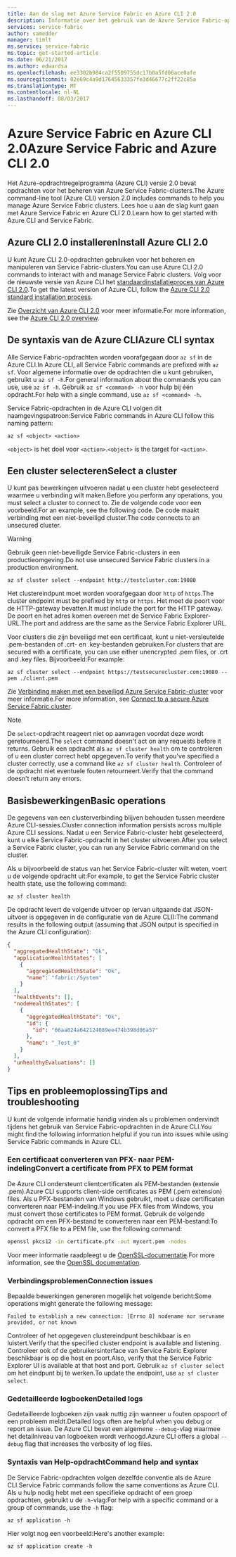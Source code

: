 ```yaml
---
title: Aan de slag met Azure Service Fabric en Azure CLI 2.0
description: Informatie over het gebruik van de Azure Service Fabric-opdrachtenmodule in Azure CLI versie 2.0. Informatie over verbinding maken met een cluster en het beheren van toepassingen.
services: service-fabric
author: samedder
manager: timlt
ms.service: service-fabric
ms.topic: get-started-article
ms.date: 06/21/2017
ms.author: edwardsa
ms.openlocfilehash: ee3302b984ca2f5509755dc17b0a5fd06ace0afe
ms.sourcegitcommit: 02e69c4a9d17645633357fe3d46677c2ff22c85a
ms.translationtype: MT
ms.contentlocale: nl-NL
ms.lasthandoff: 08/03/2017
---
```

# <a name="azure-service-fabric-and-azure-cli-20"></a><span data-ttu-id="12586-104">Azure Service Fabric en Azure CLI 2.0</span><span class="sxs-lookup"><span data-stu-id="12586-104">Azure Service Fabric and Azure CLI 2.0</span></span>

<span data-ttu-id="12586-105">Het Azure-opdrachtregelprogramma (Azure CLI) versie 2.0 bevat opdrachten voor het beheren van Azure Service Fabric-clusters.</span><span class="sxs-lookup"><span data-stu-id="12586-105">The Azure command-line tool (Azure CLI) version 2.0 includes commands to help you manage Azure Service Fabric clusters.</span></span> <span data-ttu-id="12586-106">Lees hoe u aan de slag kunt gaan met Azure Service Fabric en Azure CLI 2.0.</span><span class="sxs-lookup"><span data-stu-id="12586-106">Learn how to get started with Azure CLI and Service Fabric.</span></span>

## <a name="install-azure-cli-20"></a><span data-ttu-id="12586-107">Azure CLI 2.0 installeren</span><span class="sxs-lookup"><span data-stu-id="12586-107">Install Azure CLI 2.0</span></span>

<span data-ttu-id="12586-108">U kunt Azure CLI 2.0-opdrachten gebruiken voor het beheren en manipuleren van Service Fabric-clusters.</span><span class="sxs-lookup"><span data-stu-id="12586-108">You can use Azure CLI 2.0 commands to interact with and manage Service Fabric clusters.</span></span> <span data-ttu-id="12586-109">Volg voor de nieuwste versie van Azure CLI het [standaardinstallatieproces van Azure CLI 2.0](https://docs.microsoft.com/en-us/cli/azure/install-azure-cli).</span><span class="sxs-lookup"><span data-stu-id="12586-109">To get the latest version of Azure CLI, follow the [Azure CLI 2.0 standard installation process](https://docs.microsoft.com/en-us/cli/azure/install-azure-cli).</span></span>

<span data-ttu-id="12586-110">Zie [Overzicht van Azure CLI 2.0](https://docs.microsoft.com/en-us/cli/azure/overview) voor meer informatie.</span><span class="sxs-lookup"><span data-stu-id="12586-110">For more information, see the [Azure CLI 2.0 overview](https://docs.microsoft.com/en-us/cli/azure/overview).</span></span>

## <a name="azure-cli-syntax"></a><span data-ttu-id="12586-111">De syntaxis van de Azure CLI</span><span class="sxs-lookup"><span data-stu-id="12586-111">Azure CLI syntax</span></span>

<span data-ttu-id="12586-112">Alle Service Fabric-opdrachten worden voorafgegaan door `az sf` in de Azure CLI.</span><span class="sxs-lookup"><span data-stu-id="12586-112">In Azure CLI, all Service Fabric commands are prefixed with `az sf`.</span></span> <span data-ttu-id="12586-113">Voor algemene informatie over de opdrachten die u kunt gebruiken, gebruikt u `az sf -h`.</span><span class="sxs-lookup"><span data-stu-id="12586-113">For general information about the commands you can use, use `az sf -h`.</span></span> <span data-ttu-id="12586-114">Gebruik `az sf <command> -h` voor hulp bij één opdracht.</span><span class="sxs-lookup"><span data-stu-id="12586-114">For help with a single command, use `az sf <command> -h`.</span></span>

<span data-ttu-id="12586-115">Service Fabric-opdrachten in de Azure CLI volgen dit naamgevingspatroon:</span><span class="sxs-lookup"><span data-stu-id="12586-115">Service Fabric commands in Azure CLI follow this naming pattern:</span></span>

```azurecli
az sf <object> <action>
```

<span data-ttu-id="12586-116">`<object>` is het doel voor `<action>`.</span><span class="sxs-lookup"><span data-stu-id="12586-116">`<object>` is the target for `<action>`.</span></span>

## <a name="select-a-cluster"></a><span data-ttu-id="12586-117">Een cluster selecteren</span><span class="sxs-lookup"><span data-stu-id="12586-117">Select a cluster</span></span>

<span data-ttu-id="12586-118">U kunt pas bewerkingen uitvoeren nadat u een cluster hebt geselecteerd waarmee u verbinding wilt maken.</span><span class="sxs-lookup"><span data-stu-id="12586-118">Before you perform any operations, you must select a cluster to connect to.</span></span> <span data-ttu-id="12586-119">Zie de volgende code voor een voorbeeld.</span><span class="sxs-lookup"><span data-stu-id="12586-119">For an example, see the following code.</span></span> <span data-ttu-id="12586-120">De code maakt verbinding met een niet-beveiligd cluster.</span><span class="sxs-lookup"><span data-stu-id="12586-120">The code connects to an unsecured cluster.</span></span>

> [!WARNING]
> <span data-ttu-id="12586-121">Gebruik geen niet-beveiligde Service Fabric-clusters in een productieomgeving.</span><span class="sxs-lookup"><span data-stu-id="12586-121">Do not use unsecured Service Fabric clusters in a production environment.</span></span>

```azurecli
az sf cluster select --endpoint http://testcluster.com:19080
```

<span data-ttu-id="12586-122">Het clustereindpunt moet worden voorafgegaan door `http` of `https`.</span><span class="sxs-lookup"><span data-stu-id="12586-122">The cluster endpoint must be prefixed by `http` or `https`.</span></span> <span data-ttu-id="12586-123">Het moet de poort voor de HTTP-gateway bevatten.</span><span class="sxs-lookup"><span data-stu-id="12586-123">It must include the port for the HTTP gateway.</span></span> <span data-ttu-id="12586-124">De poort en het adres komen overeen met de Service Fabric Explorer-URL.</span><span class="sxs-lookup"><span data-stu-id="12586-124">The port and address are the same as the Service Fabric Explorer URL.</span></span>

<span data-ttu-id="12586-125">Voor clusters die zijn beveiligd met een certificaat, kunt u niet-versleutelde .pem-bestanden of .crt- en .key-bestanden gebruiken.</span><span class="sxs-lookup"><span data-stu-id="12586-125">For clusters that are secured with a certificate, you can use either unencrypted .pem files, or .crt and .key files.</span></span> <span data-ttu-id="12586-126">Bijvoorbeeld:</span><span class="sxs-lookup"><span data-stu-id="12586-126">For example:</span></span>

```azurecli
az sf cluster select --endpoint https://testsecurecluster.com:19080 --pem ./client.pem
```

<span data-ttu-id="12586-127">Zie [Verbinding maken met een beveiligd Azure Service Fabric-cluster](service-fabric-connect-to-secure-cluster.md) voor meer informatie.</span><span class="sxs-lookup"><span data-stu-id="12586-127">For more information, see [Connect to a secure Azure Service Fabric cluster](service-fabric-connect-to-secure-cluster.md).</span></span>

> [!NOTE]
> <span data-ttu-id="12586-128">De `select`-opdracht reageert niet op aanvragen voordat deze wordt geretourneerd.</span><span class="sxs-lookup"><span data-stu-id="12586-128">The `select` command doesn't act on any requests before it returns.</span></span> <span data-ttu-id="12586-129">Gebruik een opdracht als `az sf cluster health` om te controleren of u een cluster correct hebt opgegeven.</span><span class="sxs-lookup"><span data-stu-id="12586-129">To verify that you've specified a cluster correctly, use a command like `az sf cluster health`.</span></span> <span data-ttu-id="12586-130">Controleer of de opdracht niet eventuele fouten retourneert.</span><span class="sxs-lookup"><span data-stu-id="12586-130">Verify that the command doesn't return any errors.</span></span>

## <a name="basic-operations"></a><span data-ttu-id="12586-131">Basisbewerkingen</span><span class="sxs-lookup"><span data-stu-id="12586-131">Basic operations</span></span>

<span data-ttu-id="12586-132">De gegevens van een clusterverbinding blijven behouden tussen meerdere Azure CLI-sessies.</span><span class="sxs-lookup"><span data-stu-id="12586-132">Cluster connection information persists across multiple Azure CLI sessions.</span></span> <span data-ttu-id="12586-133">Nadat u een Service Fabric-cluster hebt geselecteerd, kunt u elke Service Fabric-opdracht in het cluster uitvoeren.</span><span class="sxs-lookup"><span data-stu-id="12586-133">After you select a Service Fabric cluster, you can run any Service Fabric command on the cluster.</span></span>

<span data-ttu-id="12586-134">Als u bijvoorbeeld de status van het Service Fabric-cluster wilt weten, voert u de volgende opdracht uit:</span><span class="sxs-lookup"><span data-stu-id="12586-134">For example, to get the Service Fabric cluster health state, use the following command:</span></span>

```azurecli
az sf cluster health
```

<span data-ttu-id="12586-135">De opdracht levert de volgende uitvoer op (ervan uitgaande dat JSON-uitvoer is opgegeven in de configuratie van de Azure CLI):</span><span class="sxs-lookup"><span data-stu-id="12586-135">The command results in the following output (assuming that JSON output is specified in the Azure CLI configuration):</span></span>

```json
{
  "aggregatedHealthState": "Ok",
  "applicationHealthStates": [
    {
      "aggregatedHealthState": "Ok",
      "name": "fabric:/System"
    }
  ],
  "healthEvents": [],
  "nodeHealthStates": [
    {
      "aggregatedHealthState": "Ok",
      "id": {
        "id": "66aa824a642124089ee474b398d06a57"
      },
      "name": "_Test_0"
    }
  ],
  "unhealthyEvaluations": []
}
```

## <a name="tips-and-troubleshooting"></a><span data-ttu-id="12586-136">Tips en probleemoplossing</span><span class="sxs-lookup"><span data-stu-id="12586-136">Tips and troubleshooting</span></span>

<span data-ttu-id="12586-137">U kunt de volgende informatie handig vinden als u problemen ondervindt tijdens het gebruik van Service Fabric-opdrachten in de Azure CLI.</span><span class="sxs-lookup"><span data-stu-id="12586-137">You might find the following information helpful if you run into issues while using Service Fabric commands in Azure CLI.</span></span>

### <a name="convert-a-certificate-from-pfx-to-pem-format"></a><span data-ttu-id="12586-138">Een certificaat converteren van PFX- naar PEM-indeling</span><span class="sxs-lookup"><span data-stu-id="12586-138">Convert a certificate from PFX to PEM format</span></span>

<span data-ttu-id="12586-139">De Azure CLI ondersteunt clientcertificaten als PEM-bestanden (extensie .pem).</span><span class="sxs-lookup"><span data-stu-id="12586-139">Azure CLI supports client-side certificates as PEM (.pem extension) files.</span></span> <span data-ttu-id="12586-140">Als u PFX-bestanden van Windows gebruikt, moet u deze certificaten converteren naar PEM-indeling.</span><span class="sxs-lookup"><span data-stu-id="12586-140">If you use PFX files from Windows, you must convert those certificates to PEM format.</span></span> <span data-ttu-id="12586-141">Gebruik de volgende opdracht om een PFX-bestand te converteren naar een PEM-bestand:</span><span class="sxs-lookup"><span data-stu-id="12586-141">To convert a PFX file to a PEM file, use the following command:</span></span>

```bash
openssl pkcs12 -in certificate.pfx -out mycert.pem -nodes
```

<span data-ttu-id="12586-142">Voor meer informatie raadpleegt u de [OpenSSL-documentatie](https://www.openssl.org/docs/).</span><span class="sxs-lookup"><span data-stu-id="12586-142">For more information, see the [OpenSSL documentation](https://www.openssl.org/docs/).</span></span>

### <a name="connection-issues"></a><span data-ttu-id="12586-143">Verbindingsproblemen</span><span class="sxs-lookup"><span data-stu-id="12586-143">Connection issues</span></span>

<span data-ttu-id="12586-144">Bepaalde bewerkingen genereren mogelijk het volgende bericht:</span><span class="sxs-lookup"><span data-stu-id="12586-144">Some operations might generate the following message:</span></span>

`Failed to establish a new connection: [Errno 8] nodename nor servname provided, or not known`

<span data-ttu-id="12586-145">Controleer of het opgegeven clustereindpunt beschikbaar is en luistert.</span><span class="sxs-lookup"><span data-stu-id="12586-145">Verify that the specified cluster endpoint is available and listening.</span></span> <span data-ttu-id="12586-146">Controleer ook of de gebruikersinterface van Service Fabric Explorer beschikbaar is op die host en poort.</span><span class="sxs-lookup"><span data-stu-id="12586-146">Also, verify that the Service Fabric Explorer UI is available at that host and port.</span></span> <span data-ttu-id="12586-147">Gebruik `az sf cluster select` om het eindpunt bij te werken.</span><span class="sxs-lookup"><span data-stu-id="12586-147">To update the endpoint, use `az sf cluster select`.</span></span>

### <a name="detailed-logs"></a><span data-ttu-id="12586-148">Gedetailleerde logboeken</span><span class="sxs-lookup"><span data-stu-id="12586-148">Detailed logs</span></span>

<span data-ttu-id="12586-149">Gedetailleerde logboeken zijn vaak nuttig zijn wanneer u fouten opspoort of een probleem meldt.</span><span class="sxs-lookup"><span data-stu-id="12586-149">Detailed logs often are helpful when you debug or report an issue.</span></span> <span data-ttu-id="12586-150">De Azure CLI bevat een algemene `--debug`-vlag waarmee het detailniveau van logboeken wordt verhoogd.</span><span class="sxs-lookup"><span data-stu-id="12586-150">Azure CLI offers a global `--debug` flag that increases the verbosity of log files.</span></span>

### <a name="command-help-and-syntax"></a><span data-ttu-id="12586-151">Syntaxis van Help-opdracht</span><span class="sxs-lookup"><span data-stu-id="12586-151">Command help and syntax</span></span>

<span data-ttu-id="12586-152">De Service Fabric-opdrachten volgen dezelfde conventie als de Azure CLI.</span><span class="sxs-lookup"><span data-stu-id="12586-152">Service Fabric commands follow the same conventions as Azure CLI.</span></span> <span data-ttu-id="12586-153">Als u hulp nodig hebt met een specifieke opdracht of een groep opdrachten, gebruikt u de `-h`-vlag:</span><span class="sxs-lookup"><span data-stu-id="12586-153">For help with a specific command or a group of commands, use the `-h` flag:</span></span>

```azurecli
az sf application -h
```

<span data-ttu-id="12586-154">Hier volgt nog een voorbeeld:</span><span class="sxs-lookup"><span data-stu-id="12586-154">Here's another example:</span></span>

```azurecli
az sf application create -h
```
